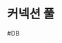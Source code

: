 # 커넥션 풀
<Resource name="jdbc/myoracle" auth="Container"
	type="javax.sql.DataSource"
	driverClassName="oracle.jdbc.OracleDriver"
	url="jdbc:oracle:thin:@127.0.0.1:1521:xe" username="ezen"
	password="1234" maxTotal="20" maxIdle="10" maxWaitMillis="-1" />

#DB